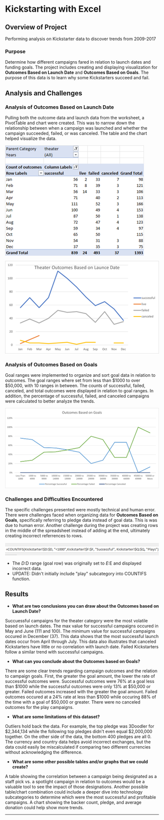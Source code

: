 

# Kickstarting with Excel

## Overview of Project

Performing analysis on Kickstarter data to discover trends from 2009-2017

### Purpose

Determine how different campaigns fared in relation to launch dates and funding goals. The project includes creating and displaying visualization for **Outcomes Based on Launch Date** and **Outcomes Based on Goals**. The purpose of this data is to learn why some Kickstarters succeed and fail.


## Analysis and Challenges

### Analysis of Outcomes Based on Launch Date

Pulling both the outcome data and launch data from the worksheet, a PivotTable and chart were created. This was to narrow down the relationship between when a campaign was launched and whether the campaign succeeded, failed, or was canceled. The table and the chart helped visualize the data.

![Launch_Pivot_Table.png](https://github.com/Bransblu/kickstarter-analysis/blob/main/Images/Launch_Pivot_Table.png?raw=true)

![Theater_Outcomes_vs_Launch.png](https://github.com/Bransblu/kickstarter-analysis/blob/main/Images/Theater_Outcomes_vs_Launch.png?raw=true)


### Analysis of Outcomes Based on Goals

Goal ranges were implemented to organize and sort goal data in relation to outcomes. The goal ranges where set from less than $1000 to over $50,000, with 10 ranges in between. The counts of successful, failed, canceled, and total outcomes were displayed in relation to goal ranges. In addition, the percentage of successful, failed, and canceled campaigns were calculated to better analyze the trends.

![Outcomes_vs_Goals.png](https://github.com/Bransblu/kickstarter-analysis/blob/main/Images/Outcomes_vs_Goals.png?raw=true)


### Challenges and Difficulties Encountered

The specific challenges presented were mostly technical and human error. There were challenges faced when organizing data for **Outcomes Based on Goals**, specifically referring to pledge data instead of goal data. This is was due to human error. Another challenge during the project was creating rows in the middle of the spreadsheet instead of adding at the end, ultimately creating incorrect referrences to rows.

![Screenshot excel2.png](https://github.com/Bransblu/kickstarter-analysis/blob/main/Images/Screenshot%20excel2.png?raw=true)

* The $D:$D range (goal row) was originally set to $E:$E and displayed incorrect data. 
* UPDATE: Didn't initially include "play" subcategory into COUNTIFS function.


## Results

- **What are two conclusions you can draw about the Outcomes based on Launch Date?**

Succuessful campaigns for the theater category were the most volatile based on launch dates. The max value for successful campaigns occured in May and June (111 and 100). The minimum value for successful campaigns occured in December (37). This data shows that the most successful launch dates occur from April through July. This data also illustrates that canceled Kickstarters have little or no correlation with launch date. Failed Kickstarters follow a similar trend with successful campaigns.

- **What can you conclude about the Outcomes based on Goals?**

There are some clear trends regarding campaign outcomes and the relation to campaign goals. First, the greater the goal amount, the lower the rate of successful outcomes were. Successful outcomes were 76% at a goal less than $1000 while the successful outcomes were only 13% at $50,000 or greater. Failed outcomes increased with the greater the goal amount. Failed outcomes occured at a 24% rate at less than $1000 while occuring 88% of the time with a goal of $50,000 or greater. There were no canceled outcomes for the play campaigns.

- **What are some limitations of this dataset?**

Outliers hold back the data. For example, the top pledge was 3Doodler for $2,344,134 while the following top pledges didn't even equal $2,000,000 together. On the other side of the data, the bottom 400 pledges are all 0. The currency and country data helps avoid incorrect exchanges, but the data could easily be miscalculated if comparing two different currencies without acknowledging the difference.

- **What are some other possible tables and/or graphs that we could create?**

A table showing the correlation between a campaign being designated as a staff pick vs. a spotlight campaign in relation to outcomes would be a valuable tool to see the impact of those designations. Another possible table/chart combination could include a deeper dive into technology subcategories to determine which were the most successful and profitable campaigns. A chart showing the backer count, pledge, and average donation could help show more trends. 

----
















